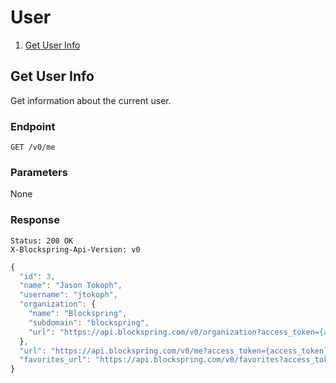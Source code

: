 # User

1. [Get User Info](#get-user-info)


## Get User Info

Get information about the current user.

### Endpoint

`GET /v0/me`

### Parameters

None

### Response

```http
Status: 200 OK
X-Blockspring-Api-Version: v0
```

```javascript
{
  "id": 3,
  "name": "Jason Tokoph",
  "username": "jtokoph",
  "organization": {
    "name": "Blockspring",
    "subdomain": "blockspring",
    "url": "https://api.blockspring.com/v0/organization?access_token={access_token}"
  },
  "url": "https://api.blockspring.com/v0/me?access_token={access_token}",
  "favorites_url": "https://api.blockspring.com/v0/favorites?access_token={access_token}"
}
```

